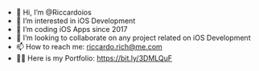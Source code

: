 - 👋 Hi, I’m @Riccardoios
- 👀 I’m interested in iOS Development 
- 🌱 I’m coding iOS Apps since 2017
- 💞️ I’m looking to collaborate on any project related on iOS Development
- 📫 How to reach me: riccardo.rich@me.com
- 🧑‍💻 Here is my Portfolio: https://bit.ly/3DMLQuF

<!---
Riccardoios/Riccardoios is a ✨ special ✨ repository because its `README.md` (this file) appears on your GitHub profile.
You can click the Preview link to take a look at your changes.
--->

